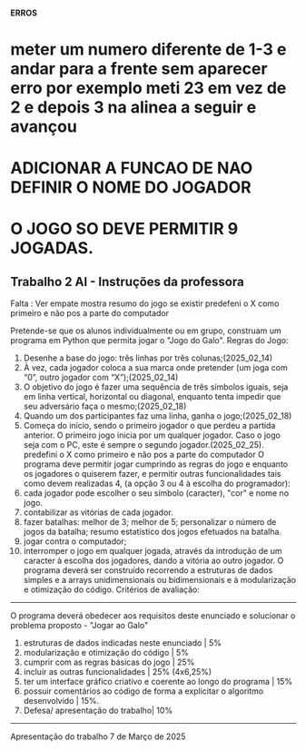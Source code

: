 #### ERROS
# meter um numero diferente de 1-3 e andar para a frente sem aparecer erro por exemplo meti 23 em vez de 2 e depois 3 na alinea a seguir e avançou
# ADICIONAR A FUNCAO DE NAO DEFINIR O NOME DO JOGADOR
# O JOGO SO DEVE PERMITIR 9 JOGADAS.

## Trabalho 2 AI - Instruções da professora

Falta : Ver empate
mostra resumo do jogo se existir
predefeni o X como primeiro e não pos a parte do computador




Pretende-se que os alunos individualmente ou em grupo, construam um programa em Python que permita jogar  o "Jogo do Galo".
Regras do Jogo:
1. Desenhe a base do jogo: três linhas por três colunas;(2025_02_14)
2.  À vez, cada jogador coloca a sua marca onde pretender (um joga com “0”, outro jogador com “X”);(2025_02_14)
3. O objetivo do jogo é fazer uma sequência de três símbolos iguais, seja em linha vertical, horizontal ou diagonal, enquanto tenta impedir que seu adversário faça o mesmo;(2025_02_18)
4. Quando um dos participantes faz uma linha, ganha o jogo;(2025_02_18)
5. Começa do início, sendo o primeiro jogador o que perdeu a partida anterior. O primeiro jogo inicia por um qualquer jogador. Caso o jogo seja com o PC, este é sempre o segundo jogador.(2025_02_25). predefini o X como primeiro e não pos a parte do computador
O programa deve permitir jogar cumprindo as regras do jogo e enquanto os jogadores o quiserem fazer, e permitir outras funcionalidades tais como devem realizadas 4, (a opção 3 ou 4 à escolha do programador):
1. cada jogador pode escolher o seu símbolo (caracter), "cor" e nome no jogo.
2. contabilizar as vitórias de cada jogador.
3. fazer batalhas: melhor de 3; melhor de 5; personalizar o número de jogos da batalha; resumo estatístico dos jogos efetuados na batalha.
4. jogar contra o computador;
5. interromper o jogo em qualquer jogada, através da introdução de um caracter à escolha dos jogadores, dando a vitória ao outro jogador.
O programa deverá ser construído recorrendo a estruturas de dados simples e a arrays unidimensionais ou bidimensionais e à modularização e otimização do código.
Critérios de avaliação:
________________


O programa deverá obedecer aos requisitos deste enunciado e solucionar o problema proposto - "Jogar ao Galo"
1. estruturas de dados indicadas neste enunciado | 5% 
2. modularização e otimização do código | 5% 
3. cumprir com as regras básicas do jogo | 25%
4. incluir as outras funcionalidades | 25% (4x6,25%)
5. ter um interface gráfico criativo e coerente ao longo do programa | 15%
6. possuir comentários ao código de forma a explicitar o algoritmo desenvolvido | 15%.
7. Defesa/ apresentação do trabalho| 10%
________________


Apresentação do trabalho 7 de Março de 2025